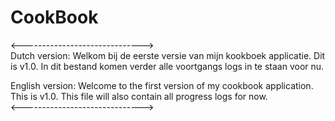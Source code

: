 # CookBook

<------------------------------> <br />
Dutch version:
Welkom bij de eerste versie van mijn kookboek applicatie. Dit is v1.0. In dit bestand komen verder alle voortgangs logs in te staan voor nu.

English version:
Welcome to the first version of my cookbook application. This is v1.0. This file will also contain all progress logs for now. <br />
<------------------------------>
